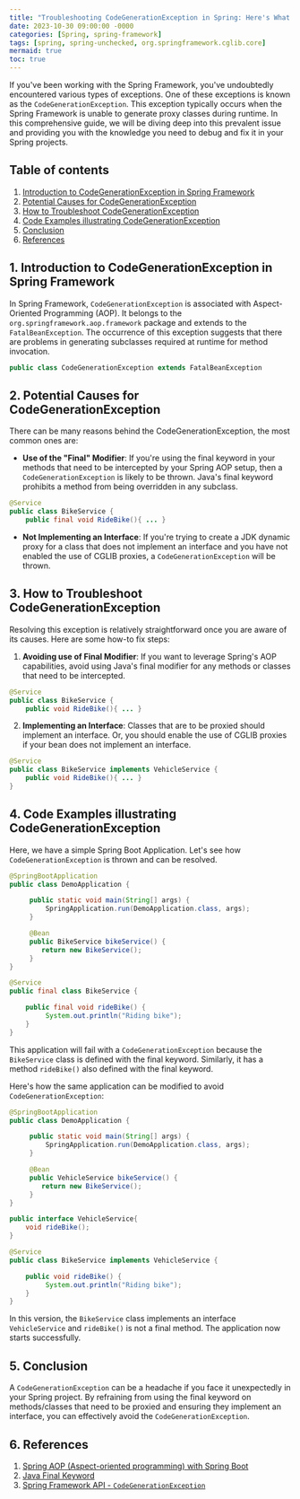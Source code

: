 ```yaml
---
title: "Troubleshooting CodeGenerationException in Spring: Here's What You Need to Know "
date: 2023-10-30 09:00:00 -0000
categories: [Spring, spring-framework]
tags: [spring, spring-unchecked, org.springframework.cglib.core]
mermaid: true
toc: true
---
```



If you've been working with the Spring Framework, you've undoubtedly encountered various types of exceptions. One of these exceptions is known as the `CodeGenerationException`. This exception typically occurs when the Spring Framework is unable to generate proxy classes during runtime. In this comprehensive guide, we will be diving deep into this prevalent issue and providing you with the knowledge you need to debug and fix it in your Spring projects.

## Table of contents
1. [Introduction to CodeGenerationException in Spring Framework](#introduction)
2. [Potential Causes for CodeGenerationException](#causes)
3. [How to Troubleshoot CodeGenerationException](#troubleshoot)
4. [Code Examples illustrating CodeGenerationException](#examples)
5. [Conclusion](#conclusion)
6. [References](#references)

<a name="introduction"></a>
## 1. Introduction to CodeGenerationException in Spring Framework

In Spring Framework, `CodeGenerationException` is associated with Aspect-Oriented Programming (AOP). It belongs to the `org.springframework.aop.framework` package and extends to the `FatalBeanException`. The occurrence of this exception suggests that there are problems in generating subclasses required at runtime for method invocation. 

```Java
public class CodeGenerationException extends FatalBeanException
```

<a name="causes"></a>
## 2. Potential Causes for CodeGenerationException

There can be many reasons behind the CodeGenerationException, the most common ones are:

- **Use of the "Final" Modifier**: If you're using the final keyword in your methods that need to be intercepted by your Spring AOP setup, then a `CodeGenerationException` is likely to be thrown. Java's final keyword prohibits a method from being overridden in any subclass.

```Java
@Service
public class BikeService {
    public final void RideBike(){ ... }
```
- **Not Implementing an Interface**: If you're trying to create a JDK dynamic proxy for a class that does not implement an interface and you have not enabled the use of CGLIB proxies, a `CodeGenerationException` will be thrown. 

<a name="troubleshoot"></a>
## 3. How to Troubleshoot CodeGenerationException

Resolving this exception is relatively straightforward once you are aware of its causes. Here are some how-to fix steps:

1. **Avoiding use of Final Modifier**: If you want to leverage Spring's AOP capabilities, avoid using Java's final modifier for any methods or classes that need to be intercepted.

```Java
@Service
public class BikeService {
    public void RideBike(){ ... }
```

2. **Implementing an Interface**: Classes that are to be proxied should implement an interface. Or, you should enable the use of CGLIB proxies if your bean does not implement an interface.

```Java
@Service
public class BikeService implements VehicleService {
    public void RideBike(){ ... }
}
```

<a name="examples"></a>
## 4. Code Examples illustrating CodeGenerationException

Here, we have a simple Spring Boot Application. Let's see how `CodeGenerationException` is thrown and can be resolved.

```java
@SpringBootApplication
public class DemoApplication {

     public static void main(String[] args) {
         SpringApplication.run(DemoApplication.class, args);
     }

     @Bean
     public BikeService bikeService() {
        return new BikeService();
     }
}

@Service
public final class BikeService {

    public final void rideBike() {
         System.out.println("Riding bike");
    }
}
```

This application will fail with a `CodeGenerationException` because the `BikeService` class is defined with the final keyword. Similarly, it has a method `rideBike()` also defined with the final keyword.

Here's how the same application can be modified to avoid `CodeGenerationException`:

```java
@SpringBootApplication
public class DemoApplication {

     public static void main(String[] args) {
         SpringApplication.run(DemoApplication.class, args);
     }

     @Bean
     public VehicleService bikeService() {
        return new BikeService();
     }
}

public interface VehicleService{
    void rideBike();
}

@Service
public class BikeService implements VehicleService {

    public void rideBike() {
         System.out.println("Riding bike");
    }
}
```
In this version, the `BikeService` class implements an interface `VehicleService` and `rideBike()` is not a final method. The application now starts successfully.

<a name="conclusion"></a>
## 5. Conclusion

A `CodeGenerationException` can be a headache if you face it unexpectedly in your Spring project. By refraining from using the final keyword on methods/classes that need to be proxied and ensuring they implement an interface, you can effectively avoid the `CodeGenerationException`.

<a name="references"></a>
## 6. References

1. [Spring AOP (Aspect-oriented programming) with Spring Boot](https://www.javatpoint.com/spring-boot-aop)
2. [Java Final Keyword](https://www.baeldung.com/java-final-keyword)
3. [Spring Framework API - `CodeGenerationException`](https://docs.spring.io/spring-framework/docs/current/javadoc-api/org/springframework/aop/framework/CodeGenerationException.html)
